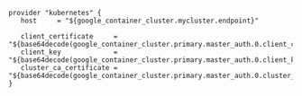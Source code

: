 
    provider "kubernetes" {
       host     = "${google_container_cluster.mycluster.endpoint}"

       client_certificate     = "${base64decode(google_container_cluster.primary.master_auth.0.client_certificate)}"
       client_key             = "${base64decode(google_container_cluster.primary.master_auth.0.client_key)}"
       cluster_ca_certificate = "${base64decode(google_container_cluster.primary.master_auth.0.cluster_ca_certificate)}"
    }
